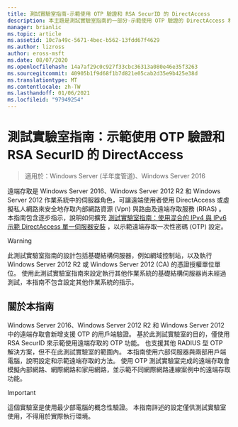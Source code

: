 ```yaml
---
title: 測試實驗室指南-示範使用 OTP 驗證和 RSA SecurID 的 DirectAccess
description: 本主題是測試實驗室指南的一部分-示範使用 OTP 驗證的 DirectAccess 和適用于 Windows Server 2016 的 RSA SecurID
manager: brianlic
ms.topic: article
ms.assetid: 10c7a49c-5671-4bec-b562-13fdd67f4629
ms.author: lizross
author: eross-msft
ms.date: 08/07/2020
ms.openlocfilehash: 14a7af29c0c927f33cbc36313a080e46e35f3263
ms.sourcegitcommit: 40905b1f9d68f1b7d821e05cab2d35e9b425e38d
ms.translationtype: MT
ms.contentlocale: zh-TW
ms.lasthandoff: 01/06/2021
ms.locfileid: "97949254"
---
```

# <a name="test-lab-guide-demonstrate-directaccess-with-otp-authentication-and-rsa-securid"></a>測試實驗室指南：示範使用 OTP 驗證和 RSA SecurID 的 DirectAccess

>適用於：Windows Server (半年度管道)、Windows Server 2016

遠端存取是 Windows Server 2016、Windows Server 2012 R2 和 Windows Server 2012 作業系統中的伺服器角色，可讓遠端使用者使用 DirectAccess 或虛擬私人網路來安全地存取內部網路資源 (Vpn) 與路由及遠端存取服務 (RRAS) 。 本指南包含逐步指示，說明如何擴充 [測試實驗室指南：使用混合的 IPv4 與 IPv6 示範 DirectAccess 單一伺服器安裝](https://go.microsoft.com/fwlink/p/?LinkId=237004) ，以示範遠端存取一次性密碼 (OTP) 設定。

> [!WARNING]
> 此測試實驗室指南的設計包括基礎結構伺服器，例如網域控制站，以及執行 Windows Server 2012 R2 或 Windows Server 2012 (CA) 的憑證授權單位單位。 使用此測試實驗室指南來設定執行其他作業系統的基礎結構伺服器尚未經過測試，本指南不包含設定其他作業系統的指示。

## <a name="about-this-guide"></a>關於本指南
Windows Server 2016、Windows Server 2012 R2 和 Windows Server 2012 中的遠端存取會新增支援 OTP 的用戶端驗證。 基於此測試實驗室的目的，僅使用 RSA SecurID 來示範使用遠端存取的 OTP 功能。 也支援其他 RADIUS 型 OTP 解決方案，但不在此測試實驗室的範圍內。 本指南使用六部伺服器與兩部用戶端電腦，說明設定和示範遠端存取的方法。 使用 OTP 測試實驗室完成的遠端存取會模擬內部網路、網際網路和家用網路，並示範不同網際網路連線案例中的遠端存取功能。

> [!IMPORTANT]
> 這個實驗室是使用最少部電腦的概念性驗證。 本指南詳述的設定僅供測試實驗室使用，不得用於實際執行環境。



